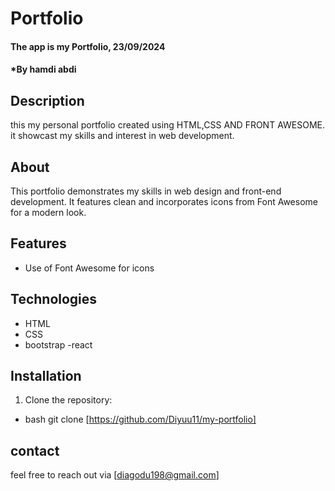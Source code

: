 # Portfolio
#### The app is my Portfolio, 23/09/2024
#### *By hamdi abdi 
## Description
this my personal portfolio created using HTML,CSS AND FRONT AWESOME. it showcast my skills and interest in web development.
## About
This portfolio demonstrates my skills in web design and front-end development. It features clean and incorporates icons from Font Awesome for a modern look.
## Features
- Use of Font Awesome for icons
## Technologies
- HTML
- CSS
- bootstrap
-react
## Installation
1. Clone the repository:
* bash
git clone [https://github.com/Diyuu11/my-portfolio]

## contact
feel free to reach out via [diagodu198@gmail.com]
